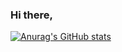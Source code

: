 ### Hi there,
[![Anurag's GitHub stats](https://github-readme-stats.vercel.app/api?username=aziz-codes)](https://github.com/anuraghazra/github-readme-stats)
